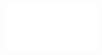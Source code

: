 ![Proposition 176. Our doctrine of the Kingdom embraces the conversion of the world, but in the Scriptural order.](Proposition%20176.%20Our%20doctrine%20of%20the%20Kingdom%20embraces%20the%20conversion%20of%20the%20world,%20but%20in%20the%20Scriptural%20order..md)